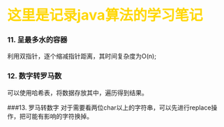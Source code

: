 
# <font color='gold' size=6px>这里是记录java算法的学习笔记</font>

### 11. 呈最多水的容器
利用双指针，逐个缩减指针距离，其时间复杂度为O(n);

### 12. 数字转罗马数
可以使用哈希表，将数据存放其中，遍历得到结果。

###13. 罗马转数字
对于需要看两位char以上的字符串，可以先进行replace操作，把可能有影响的字符换掉。
